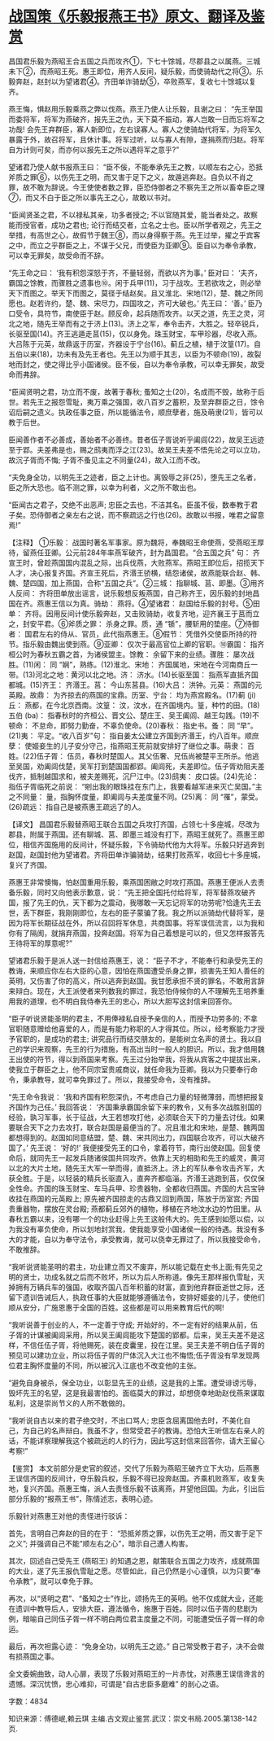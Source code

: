 # [战国策《乐毅报燕王书》原文、翻译及鉴赏](https://www.vrrw.net/wx/14045.html)

昌国君乐毅为燕昭王合五国之兵而攻齐①，下七十馀城，尽郡县之以属燕。三城未下②，而燕昭王死。惠王即位，用齐人反间，疑乐毅，而使骑劫代之将③。乐毅奔赵，赵封以为望诸君④。齐田单诈骑劫⑤，卒败燕军，复收七十馀城以复齐。

燕王悔，惧赵用乐毅乘燕之弊以伐燕。燕王乃使人让乐毅，且谢之曰： “先王举国而委将军，将军为燕破齐，报先王之仇，天下莫不振动，寡人岂敢一日而忘将军之功哉! 会先王弃群臣，寡人新即位，左右误寡人。寡人之使骑劫代将军，为将军久暴露于外，故召将军，且休计事。将军过听，以与寡人有隙，遂捐燕而归赵。将军自为计则可矣，而亦何以报先王之所以遇将军之意乎?”

望诸君乃使人献书报燕王曰： “臣不佞，不能奉承先王之教，以顺左右之心，恐抵斧质之罪⑥，以伤先王之明，而又害于足下之义，故遁逃奔赵。自负以不肖之罪，故不敢为辞说。今王使使者数之罪，臣恐侍御者之不察先王之所以畜幸臣之理⑦，而又不白于臣之所以事先王之心，故敢以书对。

“臣闻贤圣之君，不以禄私其亲，功多者授之; 不以官随其爱，能当者处之。故察能而授官者，成功之君也; 论行而结交者，立名之士也。臣以所学者观之，先王之举措，有高世之心，故假节于魏王⑧，而以身得察于燕。先王过举，擢之乎宾客之中，而立之乎群臣之上，不谋于父兄，而使臣为亚卿⑨。臣自以为奉令承教，可以幸无罪矣，故受命而不辞。

“先王命之曰： ‘我有积怨深怒于齐，不量轻弱，而欲以齐为事。’ 臣对曰： ‘夫齐，霸国之馀教，而骤胜之遗事也⑩。闲于兵甲(11)，习于战攻。王若欲攻之，则必举天下而图之。举天下而图之，莫径于结赵矣。且又淮北、宋地(12)，楚、魏之所同愿也。赵若许约，楚、魏、宋尽力，四国攻之，齐可大破也。’ 先王曰： ‘善。’ 臣乃口受令，具符节，南使臣于赵。顾反命，起兵随而攻齐。以天之道，先王之灵，河北之地，随先王举而有之于济上(13)。济上之军，奉令击齐，大胜之。轻卒锐兵，长驱至国(14)。齐王逃遁走莒(15)，仅以身免。珠玉财宝，车甲珍器，尽收入燕。大吕陈于元英，故鼎返于历室，齐器设于宁台(16)。蓟丘之植，植于汶篁(17)。自五伯以来(18)，功未有及先王者也。先王以为顺于其志，以臣为不顿命(19)，故裂地而封之，使之得比乎小国诸侯。臣不佞，自以为奉令承教，可以幸无罪矣，故受命而弗辞。

“臣闻贤明之君，功立而不废，故著于春秋; 蚤知之士(20)，名成而不毁，故称于后世。若先王之报怨雪耻，夷万乘之强国，收八百岁之蓄积，及至弃群臣之日，馀令诏后嗣之遗义。执政任事之臣，所以能循法令，顺庶孽者，施及萌隶(21)，皆可以教于后世。

臣闻善作者不必善成，善始者不必善终。昔者伍子胥说听乎阖闾(22)，故吴王远迹至于郢。夫差弗是也，赐之鸱夷而浮之江(23)。故吴王夫差不悟先论之可以立功，故沉子胥而不悔; 子胥不蚤见主之不同量(24)，故入江而不改。

“夫免身全功，以明先王之迹者，臣之上计也。离毁辱之非(25)，堕先王之名者，臣之所大恐也。临不测之罪，以幸为利者，义之所不敢出也。

“臣闻古之君子，交绝不出恶声; 忠臣之去也，不洁其名。臣虽不佞，数奉教于君子矣。恐侍御者之亲左右之说，而不察疏远之行也(26)。故敢以书报，唯君之留意焉!”



【注释】 ①乐毅： 战国时著名军事家。原为魏将，奉魏昭王命使燕，受燕昭王厚待，留燕任亚卿。公元前284年率燕军破齐，封为昌国君。“合五国之兵” 句： 齐宣王时，曾趁燕国国内混乱之际，出兵伐燕，大败燕军。燕昭王即位后，招揽天下人才，决心报复齐国。齐宣王死后，齐湣王骄横，结怨诸侯，故燕能联合赵、韩、魏、楚四国，加上燕国，合称“五国之兵”。②三城： 指聊城、莒、即墨。③用齐人反间： 齐将田单放出谣言，说乐毅想反叛燕国，自己称齐王，因乐毅的封地昌国在齐。燕惠王信以为真。骑劫： 燕将。④望诸君： 赵国给乐毅的封号。⑤田单： 齐将。因用反间计使乐毅奔赵，又击败骑劫，收复齐地，迎齐襄王于莒而立之，封安平君。⑥斧质之罪： 杀身之罪。质，通 “锧”，腰斩用的垫座。⑦侍御者： 国君左右的侍从、官员，此代指燕惠王。⑧假节： 凭借外交使臣所持的符节。指乐毅由魏出使到燕。⑨亚卿： 仅次于最高官位上卿的官职。⑩霸国： 指齐桓公时为春秋五霸之首，为诸侯盟主。馀教： 余留下来的业绩。骤胜： 屡次战胜。(11)闲： 同 “娴”，熟练。(12)淮北、宋地： 齐国属地，宋地在今河南商丘一带。(13)河北之地：黄河以北之地。济： 济水。(14)长驱至国： 指燕军直抵齐国都城。(15)齐王： 齐湣王。莒： 今山东莒县。(16)大吕： 洪钟。元英： 燕国的元英殿。故鼎： 为齐掠去的燕国的宝鼎。历室、宁台： 均为燕宫殿名。(17)蓟 (ji) 丘： 燕都，在今北京西南。汶篁： 汶，汶水，在齐国境内。篁，种竹的田。(18)五伯 (ba)： 指春秋时的齐桓公、晋文公、楚庄王、吴王阖闾、越王勾践。(19)不顿命： 不怠命，即努力勤奋，不辜负使命。(20)春秋： 指史书。蚤： 同 “早”。(21)夷： 平定。“收八百岁”句： 指自姜太公建立齐国到齐湣王，约八百年。顺庶孽： 使姬妾生的儿子安分守己，指燕昭王死前就安排好了继位之事。萌隶： 百姓。(22)伍子胥： 伍员，春秋时楚国人。其父伍奢、兄伍尚被楚平王所杀。他逃至吴国，劝阖闾伐楚，吴军打到楚国国都郢。阖闾死，夫差即位。伍子胥劝阻夫差伐齐，抵制越国求和，被夫差赐死，沉尸江中。(23)鸱夷： 皮口袋。(24)先论： 指伍子胥临死之前说： “剜出我的眼珠挂在东门上，我要看越军进来灭亡吴国。”主之不同量： 量，指胸怀度量，即阖闾与夫差度量不同。(25)离： 同 “罹”，蒙受。(26)疏远： 指自己是被燕惠王疏远了的人。

【译文】 昌国君乐毅替燕昭王联合五国之兵攻打齐国，占领七十多座城，尽改为郡县，附属于燕国。还有聊城、莒、即墨三城没有打下，燕昭王就死了。燕惠王即位，相信齐国施用的反间计，怀疑乐毅，下令骑劫代他为大将军。乐毅只好逃奔到赵国，赵国封他为望诸君。齐将田单诈骗骑劫，结果打败燕军，收回七十多座城，复兴了齐国。

燕惠王非常懊悔，怕赵国重用乐毅，乘燕国困敝之时攻打燕国。燕惠王便派人去责备乐毅，同时又向他表示歉意，说： “先王把全国托付给将军，将军替燕攻破齐国，报了先王的仇，天下都为之震动，我哪敢一天忘记将军的功劳呢?恰逢先王去世，丢下群臣，我刚刚即位，左右的臣子蒙骗了我。我之所以派骑劫代替将军，是因为将军长期征战在外，所以召回将军休息，共商国事。将军误信流言，以为我和你有了隔阂，就捐弃燕国，投奔赵国。将军为自己着想是可以的，但又怎样报答先王待将军的厚意呢?”

望诸君乐毅于是派人送一封信给燕惠王，说： “臣子不才，不能奉行和承受先王的教诲，来顺应你左右大臣的心意，因怕在燕国遭受杀身之罪，损害先王知人善任的英明，又伤害了你的高义，所以逃奔到赵国。我甘愿承担不贤的罪名，不敢用言辞来辩白。现在，大王派使者来列数我的罪过，我恐怕侍候你的人不理解先王培养重用我的道理，也不明白我侍奉先王的忠心，所以大胆写这封信来回答你。

“臣子听说贤能圣明的君主，不用俸禄私自授予亲信的人，而授予功劳多的; 不拿官职随意赠给他喜爱的人，而是有能力称职的人才得其位。所以，经考察能力才授予官职的，是成功的君主; 讲究品行而结交朋友的，是能树立名声的贤士。我以自己的学识来观察，先王的行为措施，有高出当时一般人的胆识。所以，我才借用魏王出使的符节，得以到燕国来考察。先王过分抬举我，将我从宾客之中提拔出来，使我立于群臣之上，他不同宗室贵戚商议，就任命我为亚卿。我以为只要奉行命令，秉承教导，就可幸免罪过了。所以，我接受命令，没有推辞。

“先王命令我说： ‘我和齐国有积怨深仇，不考虑自己力量的轻微薄弱，而想把报复齐国作为己任。’ 我回答说： ‘齐国秉承霸国余留下来的教令，又有多次战胜别国的经验，孰习军事，长于征战，大王若想攻打他，必须联合天下的力量去讨伐。如果要联合天下之力去攻打，联合赵国是最便当的了。况且淮北和宋地，是楚、魏两国都想得到的。赵国如同意结盟，楚、魏、宋共同出力，四国联合攻齐，可以大破齐国了。’ 先王说： ‘好的!’ 我便接受先王的口令，拿着符节，南行出使赵国。回复使命后，就同先王一起发兵随诸侯国共同攻齐。依靠上天的相助和先王的威灵，黄河以北的大片土地，随先王大军一举而得，直抵济上。济上的军队奉令攻击齐军，大获全胜。于是，以轻装的精兵长驱直入，直奔齐都临淄。齐湣王逃跑到莒，仅仅保全性命。齐国的珠玉财宝、车马兵甲、珍贵器物，全都收归燕国。齐国的大吕宝钟收挂在燕国的元英殿上; 原先被齐国掠走的古鼎又回到燕国，陈放于历室宫; 齐国贵重器物，摆放在灵台殿; 燕都蓟丘郊外的植物，移植在齐地汶水边的竹田里。从春秋五霸以来，没有哪一个的功业赶得上先王这般伟大的。先王感到如愿以偿，以为我没有辜负使命，所以划地封赏我，使我能享受小国诸侯一般的待遇。我没有多大的才能，自以为奉守法令，承受教诲，就可以侥幸无罪过了，所以我接受命令，不敢推辞。

“我听说贤能圣明的君主，功业建立而又不废弃，所以能记载在史书上面;有先见之明的贤士，功成名就之后而不败坏，所以为后人所称道。像先王那样报仇雪耻，灭掉拥有万辆兵车的强国，收取齐国八百年积蓄的财富，直到他弃群臣逝世之际，还留下遗训告诫后人，执政任事的大臣就能够遵循法令，安排好姬妾的儿子，使他们顺从安分，广施恩惠于全国的百姓。这些都是可以用来教育后代的啊!

“我听说善于创业的人，不一定善于守成; 开始好的，不一定有好的结果从前，伍子胥的计谋被阖闾采用，所以吴王阖闾能攻下楚国的郢都。后来，吴王夫差不是这样，不信任伍子胥，将他赐死，装在皮囊里，投在江里。吴王夫差不明白伍子胥的预见可以建功立业，所以将伍子胥的尸体沉入大江也不悔悟;伍子胥没有早发现两位君主胸怀度量的不同，所以被沉入江底也不改变他的主张。

“避免自身被杀，保全功业，以彰显先王的业绩，这是我的上策。遭受诽谤污辱，毁坏先王的名望，这是我最害怕的。面临莫大的罪过，却想侥幸地助赵伐燕来谋取私利，这是崇尚节义的人所不敢做的。

“我听说自古以来的君子绝交时，不出口骂人; 忠臣含屈离国他去时，不美化自己，为自己的名声辩白。我虽不才，但常受君子的教诲。恐怕大王听信左右亲人的话，不能详察理解我这个被疏远的人的行为，因此写这封信来回答你，请大王留心考察!”

【鉴赏】 本文前部分是史官的叙述，交代了乐毅为燕昭王破齐立下大功，后燕惠王误信齐国的反间计，夺乐毅兵权，乐毅不得已投奔赵国。齐乘机败燕军，收复失地，复兴齐国。燕惠王悔，派人去责怪乐毅不该离燕，并望他回国。为此，引出后部分乐毅的“报燕王书”，陈情述志，表明心迹。

乐毅针对燕惠王对他的责怪进行驳诉：

首先，言明自己奔赵的目的在于： “恐抵斧质之罪，以伤先王之明，而又害于足下之义”; 并强调自己不能“顺左右之心”，暗示自己遭人构害。

其次，回述自己受先王 (燕昭王) 的知遇之恩，献策联合五国之力攻齐，成就燕国的大业，遂了先王报仇雪耻之愿。尽管如此，自己仍然是小心谨慎，以为只要“奉令承教”，就可以幸免于罪。

再次，以“贤明之君”、“蚤知之士”作比，颂扬先王的英明。他不仅成就大业，还能在遗训中教导后人，安排大臣，遵法循令，施惠于百姓。同时以伍子胥的悲剧为例，暗喻自己同伍子胥一样不明白两位君主度量之不同，可能遭受伍子胥一样的命运。

最后，再次袒露心迹： “免身全功，以明先王之迹。” 自己常受教于君子，决不会做有损燕国之事。

全文委婉曲致，动人心扉，表现了乐毅对燕昭王的一片赤忱，对燕惠王误信谗言的遗憾。深沉忧愤，忠心难抑，可谓是“自古忠臣多磨难” 的剖心之语。

字数：4834

知识来源：傅德岷,赖云琪 主编.古文观止鉴赏.武汉：崇文书局.2005.第138-142页.

